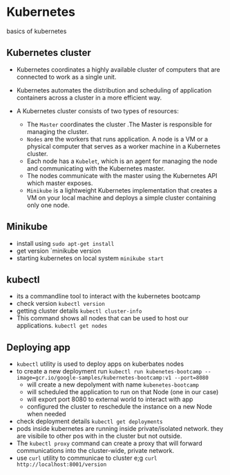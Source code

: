 # Kubernetes
basics of kubernetes

## Kubernetes cluster
- Kubernetes coordinates a highly available cluster of computers that are connected to work as a single unit.
- Kubernetes automates the distribution and scheduling of application containers across a cluster in a more efficient way.

- A Kubernetes cluster consists of two types of resources:

  - The `Master` coordinates the cluster .The Master is responsible for managing the cluster. 
  -  `Nodes` are the workers that runs application. A node is a VM or a physical computer that serves as a worker machine in a Kubernetes cluster.
  - Each node has a `Kubelet`, which is an agent for managing the node and communicating with the Kubernetes master. 
  - The nodes communicate with the master using the Kubernetes API which master exposes.
  - `Minikube` is a lightweight Kubernetes implementation that creates a VM on your local machine and deploys a simple cluster containing only one node.
  
## Minikube
- install using `sudo apt-get install`
- get version `minikube version
- starting kubernetes on local system `minikube start`
## kubectl
 - its a commandline tool to interact with the kubernetes bootcamp
 - check version `kubectl version`
 - getting cluster details `kubectl cluster-info`
 - This command shows all nodes that can be used to host our applications. `kubectl get nodes`
## Deploying app
- `kubectl` utility is used to deploy apps on kuberbates nodes
- to create a new deployment run `kubectl run kubenetes-bootcamp --image=gcr.io/google-samples/kubernetes-bootcamp:v1 --port=8080`
  - will create a new depolyment with name `kubenetes-bootcamp`
  - will scheduled the application to run on that Node (one in our case)
  - will export port 8080 to external world to interact with app
  - configured the cluster to reschedule the instance on a new Node when needed
- check deployment details `kubectl get deployments`
- pods inside kubernetes are running inside private/isolated network. they are visibile to other pos with in the cluster but not outside.
- The `kubectl proxy` command can create a proxy that will forward communications into the cluster-wide, private network. 
- use `curl` utility to communicae to cluster e;g `curl http://localhost:8001/version`

